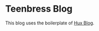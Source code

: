 
# Teenbress Blog 
This blog uses the boilerplate of [Hux Blog](https://github.com/Huxpro/huxpro.github.io).
